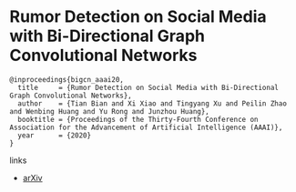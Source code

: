 # Rumor Detection on Social Media with Bi-Directional Graph Convolutional Networks

```
@inproceedings{bigcn_aaai20,
  title     = {Rumor Detection on Social Media with Bi-Directional Graph Convolutional Networks},
  author    = {Tian Bian and Xi Xiao and Tingyang Xu and Peilin Zhao and Wenbing Huang and Yu Rong and Junzhou Huang},
  booktitle = {Proceedings of the Thirty-Fourth Conference on Association for the Advancement of Artificial Intelligence (AAAI)},
  year      = {2020}
}
```

links
- [arXiv](https://arxiv.org/abs/2001.06362)
